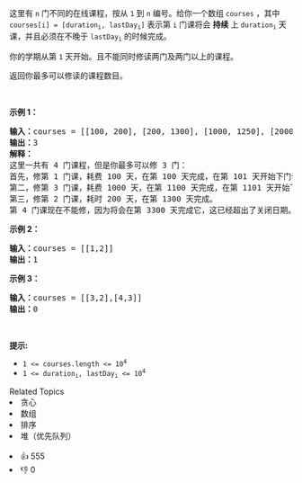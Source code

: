 <p>这里有 <code>n</code> 门不同的在线课程，按从 <code>1</code> 到 <code>n</code>&nbsp;编号。给你一个数组 <code>courses</code> ，其中 <code>courses[i] = [duration<sub>i</sub>, lastDay<sub>i</sub>]</code> 表示第 <code>i</code> 门课将会 <strong>持续</strong> 上 <code>duration<sub>i</sub></code> 天课，并且必须在不晚于 <code>lastDay<sub>i</sub></code> 的时候完成。</p>

<p>你的学期从第 <code>1</code> 天开始。且不能同时修读两门及两门以上的课程。</p>

<p>返回你最多可以修读的课程数目。</p>

<p>&nbsp;</p>

<p><strong>示例 1：</strong></p>

<pre>
<strong>输入：</strong>courses = [[100, 200], [200, 1300], [1000, 1250], [2000, 3200]]
<strong>输出：</strong>3
<strong>解释：</strong>
这里一共有 4 门课程，但是你最多可以修 3 门：
首先，修第 1 门课，耗费 100 天，在第 100 天完成，在第 101 天开始下门课。
第二，修第 3 门课，耗费 1000 天，在第 1100 天完成，在第 1101 天开始下门课程。
第三，修第 2 门课，耗时 200 天，在第 1300 天完成。
第 4 门课现在不能修，因为将会在第 3300 天完成它，这已经超出了关闭日期。</pre>

<p><strong>示例 2：</strong></p>

<pre>
<strong>输入：</strong>courses = [[1,2]]
<strong>输出：</strong>1
</pre>

<p><strong>示例 3：</strong></p>

<pre>
<strong>输入：</strong>courses = [[3,2],[4,3]]
<strong>输出：</strong>0
</pre>

<p>&nbsp;</p>

<p><strong>提示:</strong></p>

<ul> 
 <li><code>1 &lt;= courses.length &lt;= 10<sup>4</sup></code></li> 
 <li><code>1 &lt;= duration<sub>i</sub>, lastDay<sub>i</sub> &lt;= 10<sup>4</sup></code></li> 
</ul>

<div><div>Related Topics</div><div><li>贪心</li><li>数组</li><li>排序</li><li>堆（优先队列）</li></div></div><br><div><li>👍 555</li><li>👎 0</li></div>